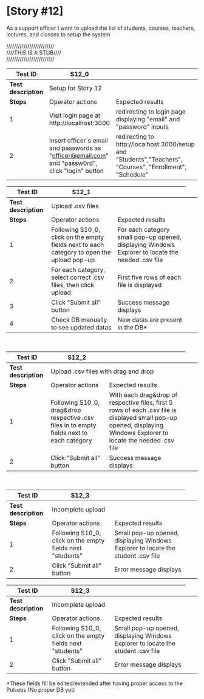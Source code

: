# [Story #12]

As a support officer I want to upload the list of students, courses, teachers, lectures, and classes to setup the system

/////////////////////////<br>
////THIS IS A STUB////<br>
/////////////////////////<br>


| Test ID | S12_0 |  |
| --- | --- | --- |
| **Test description** <td colspan=2> Setup for Story 12 |
| **Steps** | Operator actions | Expected results |
| 1 | Visit login page at http://localhost:3000 | redirecting to login page displaying "email" and "password" inputs |
| 2 | Insert officer`s email and passwords as "officer@email.com" and "passw0rd", click "login" button | redirecting to http://localhost:3000/setup and "Students","Teachers", "Courses", "Enrollment", "Schedule"|

| Test ID | S12_1 |  |
| --- | --- | --- |
| **Test description** <td colspan=2> Upload .csv files |
| **Steps** | Operator actions | Expected results |
| 1 | Following S10_0, click on the empty fields next to each category to open the upload pop-up | For each category small pop-up opened, displaying Windows Explorer to locate the needed .csv file |
| 2 | For each category, select correct .csv files, then click upload | First five rows of each file is displayed|
| 3 | Click "Submit all" button | Success message displays|
| 4 | Check DB manually to see updated datas | New datas are present in the DB*|


<br>

| Test ID | S12_2 |  |
| --- | --- | --- |
| **Test description** <td colspan=2> Upload .csv files with drag and drop|
| **Steps** | Operator actions | Expected results |
| 1 | Following S10_0, drag&drop respective .csv files in to empty fields next to each category  | With each drag&drop of respective files, first 5 rows of each .csv file is displayed small pop-up opened, displaying Windows Explorer to locate the needed .csv file |
| 2 | Click "Submit all" button | Success message displays|


<br>

| Test ID | S12_3 |  |
| --- | --- | --- |
| **Test description** <td colspan=2> Incomplete upload |
| **Steps** | Operator actions | Expected results |
| 1 | Following S10_0, click on the empty fields next "students" | Small pop-up opened, displaying Windows Explorer to locate the student .csv file |
| 2 | Click "Submit all" button | Error message displays|

| Test ID | S12_3 |  |
| --- | --- | --- |
| **Test description** <td colspan=2> Incomplete upload |
| **Steps** | Operator actions | Expected results |
| 1 | Following S10_0, click on the empty fields next "students" | Small pop-up opened, displaying Windows Explorer to locate the student .csv file |
| 2 | Click "Submit all" button | Error message displays|


*These fields fill be edited/extended after having proper access to the Pulsebs (No proper DB yet)